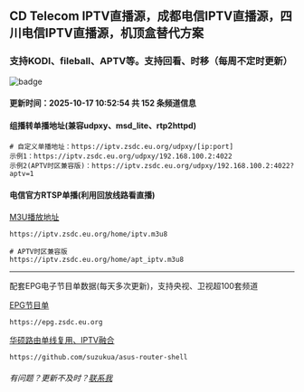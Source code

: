 ## CD Telecom IPTV直播源，成都电信IPTV直播源，四川电信IPTV直播源，机顶盒替代方案

### 支持KODI、fileball、APTV等。支持回看、时移（每周不定时更新）

![badge](https://github.com/suzukua/iptv-cd-telecom/actions/workflows/cloudflare-pages.yml/badge.svg)

#### 更新时间：2025-10-17 10:52:54 共 152 条频道信息

#### 组播转单播地址(兼容udpxy、msd_lite、rtp2httpd)

    # 自定义单播地址：https://iptv.zsdc.eu.org/udpxy/[ip:port]
    示例1：https://iptv.zsdc.eu.org/udpxy/192.168.100.2:4022
    示例2(APTV时区兼容版)：https://iptv.zsdc.eu.org/udpxy/192.168.100.2:4022?aptv=1

#### 电信官方RTSP单播(利用回放线路看直播)
[M3U播放地址](https://iptv.zsdc.eu.org/home/iptv.m3u8) 

    https://iptv.zsdc.eu.org/home/iptv.m3u8

    # APTV时区兼容版
    https://iptv.zsdc.eu.org/home/apt_iptv.m3u8

----

配套EPG电子节目单数据(每天多次更新)，支持央视、卫视超100套频道

[EPG节目单](https://epg.zsdc.eu.org)
        
    https://epg.zsdc.eu.org

[华硕路由单线复用、IPTV融合](https://github.com/suzukua/asus-router-shell)

    https://github.com/suzukua/asus-router-shell

###### 有问题？更新不及时？[联系我](https://github.com/suzukua/iptv-cd-telecom/issues)
